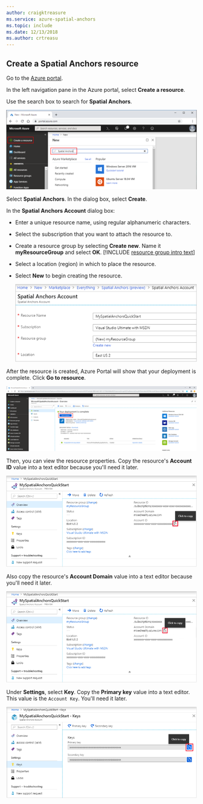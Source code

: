 ```yaml
---
author: craigktreasure
ms.service: azure-spatial-anchors
ms.topic: include
ms.date: 12/13/2018
ms.author: crtreasu
---
```

## Create a Spatial Anchors resource

Go to the <a href="https://portal.azure.com" target="_blank">Azure portal</a>.

In the left navigation pane in the Azure portal, select **Create a resource**.

Use the search box to search for **Spatial Anchors**.

   ![Search for Spatial Anchors](./media/spatial-anchors-get-started-create-resource/portal-search.png)

Select **Spatial Anchors**. In the dialog box, select **Create**.

In the **Spatial Anchors Account** dialog box:

- Enter a unique resource name, using regular alphanumeric characters.
- Select the subscription that you want to attach the resource to.
- Create a resource group by selecting **Create new**. Name it **myResourceGroup** and select **OK**.
      [!INCLUDE [resource group intro text](resource-group.md)]
- Select a location (region) in which to place the resource.
- Select **New** to begin creating the resource.

   ![Create a resource](./media/spatial-anchors-get-started-create-resource/create-resource-form.png)

After the resource is created, Azure Portal will show that your deployment is complete. Click **Go to resource**.

![Deployment complete](./media/spatial-anchors-get-started-create-resource/deployment-complete.png)

Then, you can view the resource properties. Copy the resource's **Account ID** value into a text editor because you'll need it later.

   ![Resource properties](./media/spatial-anchors-get-started-create-resource/view-resource-properties.png)

Also copy the resource's **Account Domain** value into a text editor because you'll need it later.

   ![Account domain](./media/spatial-anchors-get-started-create-resource/view-resource-domain.png)

Under **Settings**, select **Key**. Copy the **Primary key** value into a text editor. This value is the `Account Key`. You'll need it later.

   ![Account key](./media/spatial-anchors-get-started-create-resource/view-account-key.png)
